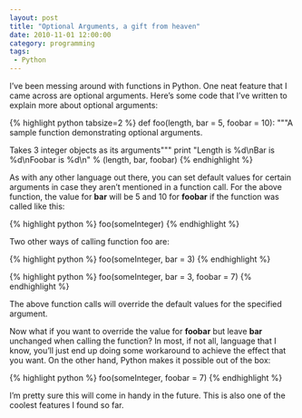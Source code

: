 ```yaml
---
layout: post
title: "Optional Arguments, a gift from heaven"
date: 2010-11-01 12:00:00
category: programming
tags:
 - Python
---
```


I’ve been messing around with functions in Python. One neat feature that I came across are optional arguments. Here’s some code that I’ve written to explain more about optional arguments:

{% highlight python tabsize=2 %}
def foo(length, bar = 5, foobar = 10):
  """A sample function demonstrating optional arguments.

  Takes 3 integer objects as its arguments"""
  print "Length is %d\nBar is %d\nFoobar is %d\n" % (length, bar, foobar)
{% endhighlight %}

As with any other language out there, you can set default values for certain arguments in case they aren’t mentioned in a function call. For the above function, the value for **bar** will be 5 and 10 for **foobar** if the function was called like this:

{% highlight python %}
foo(someInteger)
{% endhighlight %}

Two other ways of calling function foo are:

{% highlight python %}
foo(someInteger, bar = 3)
{% endhighlight %}

{% highlight python %}
foo(someInteger, bar = 3, foobar = 7)
{% endhighlight %}

The above function calls will override the default values for the specified argument.

Now what if you want to override the value for **foobar** but leave **bar** unchanged when calling the function? In most, if not all, language that I know, you’ll just end up doing some workaround to achieve the effect that you want. On the other hand, Python makes it possible out of the box:

{% highlight python %}
foo(someInteger, foobar = 7)
{% endhighlight %}

I’m pretty sure this will come in handy in the future. This is also one of the coolest features I found so far.

